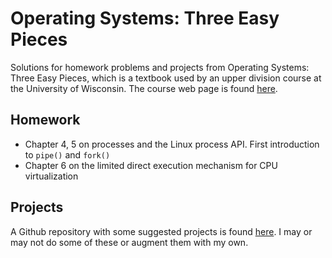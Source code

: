# Operating Systems: Three Easy Pieces
Solutions for homework problems and projects from Operating Systems: Three Easy
Pieces, which is a textbook used by an upper division course at the University
of Wisconsin. The course web page is found
[here](https://pages.cs.wisc.edu/~remzi/OSTEP/).

## Homework
- Chapter 4, 5 on processes and the Linux process API. First introduction to
  `pipe()` and `fork()`
- Chapter 6 on the limited direct execution mechanism for CPU virtualization

## Projects
A Github repository with some suggested projects is found
[here](https://github.com/remzi-arpacidusseau/ostep-projects). I may or may not
do some of these or augment them with my own.


